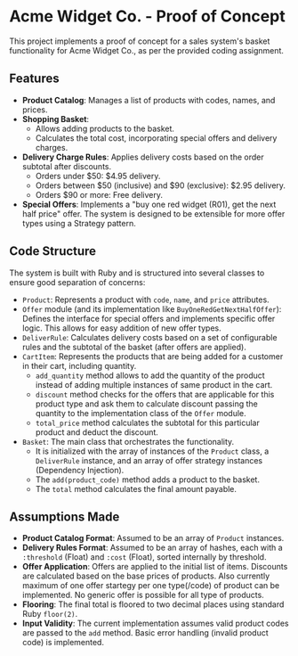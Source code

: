 # Acme Widget Co. - Proof of Concept

This project implements a proof of concept for a sales system's basket functionality for Acme Widget Co., as per the provided coding assignment.

## Features

* **Product Catalog**: Manages a list of products with codes, names, and prices.
* **Shopping Basket**:
    * Allows adding products to the basket.
    * Calculates the total cost, incorporating special offers and delivery charges.
* **Delivery Charge Rules**: Applies delivery costs based on the order subtotal after discounts.
    * Orders under \$50: \$4.95 delivery.
    * Orders between \$50 (inclusive) and \$90 (exclusive): \$2.95 delivery.
    * Orders \$90 or more: Free delivery.
* **Special Offers**: Implements a "buy one red widget (R01), get the next half price" offer. The system is designed to be extensible for more offer types using a Strategy pattern.

## Code Structure

The system is built with Ruby and is structured into several classes to ensure good separation of concerns:

* `Product`: Represents a product with `code`, `name`, and `price` attributes.
* `Offer` module (and its implementation like `BuyOneRedGetNextHalfOffer`): Defines the interface for special offers and implements specific offer logic. This allows for easy addition of new offer types.
* `DeliverRule`: Calculates delivery costs based on a set of configurable rules and the subtotal of the basket (after offers are applied).
* `CartItem`: Represents the products that are being added for a customer in their cart, including quantity. 
  * `add_quantity` method allows to add the quantity of the product instead of adding multiple instances of same product in the cart.
  * `discount` method checks for the offers that are applicable for this product type and ask them to calculate discount passing the quantity to the implementation class of the `Offer` module.
  * `total_price` method calculates the subtotal for this particular product and deduct the discount.
* `Basket`: The main class that orchestrates the functionality.
    * It is initialized with the array of instances of the `Product` class, a `DeliverRule` instance, and an array of offer strategy instances (Dependency Injection).
    * The `add(product_code)` method adds a product to the basket.
    * The `total` method calculates the final amount payable.

## Assumptions Made

* **Product Catalog Format**: Assumed to be an array of `Product` instances.
* **Delivery Rules Format**: Assumed to be an array of hashes, each with a `:threshold` (Float) and `:cost` (Float), sorted internally by threshold.
* **Offer Application**: Offers are applied to the initial list of items. Discounts are calculated based on the base prices of products. Also currently maximum of one offer startegy per one type(/code) of product can be implemented. No generic offer is possible for all type of products.
* **Flooring**: The final total is floored to two decimal places using standard Ruby `floor(2)`.
* **Input Validity**: The current implementation assumes valid product codes are passed to the `add` method. Basic error handling (invalid product code) is implemented.
